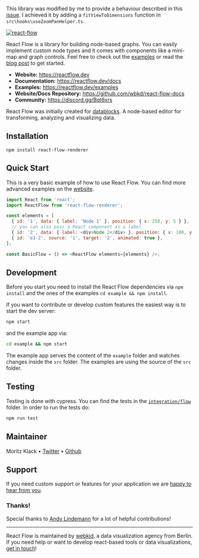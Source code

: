 This library was modified by me to provide a behaviour described in this [issue](https://github.com/wbkd/react-flow/issues/1419). I achieved it by adding a `fitViewToDimensions` function in `src\hooks\useZoomPanHelper.ts`.

[![react-flow](https://user-images.githubusercontent.com/2857535/95224198-b2540000-07fa-11eb-832d-361d72d60345.jpg)](https://reactflow.dev)

React Flow is a library for building node-based graphs. You can easily implement custom node types and it comes with components like a mini-map and graph controls. Feel free to check out the [examples](https://reactflow.dev/) or read the [blog post](https://webkid.io/blog/react-flow-node-based-graph-library/) to get started.

- **Website:** https://reactflow.dev
- **Documentation:** https://reactflow.dev/docs
- **Examples:** https://reactflow.dev/examples
- **Website/Docs Repository:** https://github.com/wbkd/react-flow-docs
- **Community:** https://discord.gg/Bqt6xrs

React Flow was initially created for [datablocks](https://datablocks.pro). A node-based editor for transforming, analyzing and visualizing data.


## Installation

```
npm install react-flow-renderer
```

## Quick Start

This is a very basic example of how to use React Flow. You can find more advanced examples on the [website](https://reactflow.dev/examples).

```js
import React from 'react';
import ReactFlow from 'react-flow-renderer';

const elements = [
  { id: '1', data: { label: 'Node 1' }, position: { x: 250, y: 5 } },
  // you can also pass a React component as a label
  { id: '2', data: { label: <div>Node 2</div> }, position: { x: 100, y: 100 } },
  { id: 'e1-2', source: '1', target: '2', animated: true },
];

const BasicFlow = () => <ReactFlow elements={elements} />;
```

## Development

Before you start you need to install the React Flow dependencies via `npm install` and the ones of the examples `cd example && npm install`.

If you want to contribute or develop custom features the easiest way is to start the dev server:

```sh
npm start
```

and the example app via:

```sh
cd example && npm start
```

The example app serves the content of the `example` folder and watches changes inside the `src` folder. The examples are using the source of the `src` folder.

## Testing

Testing is done with cypress. You can find the tests in the [`integration/flow`](/cypress/integration/flow) folder. In order to run the tests do:

```sh
npm run test
```

## Maintainer

Moritz Klack • [Twitter](https://twitter.com/moklick) • [Github](https://github.com/moklick)

## Support

If you need custom support or features for your application we are [happy to hear from you](https://webkid.io/contact).


### Thanks!

Special thanks to [Andy Lindemann](https://github.com/AndyLnd) for a lot of helpful contributions!

---

React Flow is maintained by [webkid](https://webkid.io), a data visualization agency from Berlin. If you need help or want to develop react-based tools or data visualizations, [get in touch](https://webkid.io/contact)!
